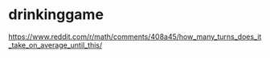 # drinkinggame
https://www.reddit.com/r/math/comments/408a45/how_many_turns_does_it_take_on_average_until_this/
